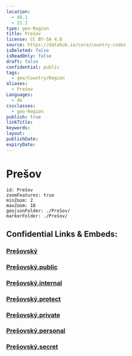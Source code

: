 ```yaml
---
location:
  - 49.1
  - 21.2
type: geo-Region
title: Prešov
license: CC BY-SA 4.0
source: https://datahub.io/core/country-codes
isDeleted: false
isReadOnly: false
draft: false
confidential: public
tags:
  - geo/Country/Region
aliases:
  - Prešov
Languages:
  - de
cssclasses:
  - geo-Region
publish: true
linkTitle:
keywords:
layout:
publishDate:
expiryDate:
---
```


# Prešov

```leaflet
id: Prešov
zoomFeatures: true 
minZoom: 2 
maxZoom: 18
geojsonFolder: ./Prešov/
markerFolder: ./Prešov/
```


## Confidential Links & Embeds: 

### [Prešovský](/_Standards/Earth/Continent/Europe/Europe~Central/Slovakia/Regions~Slovakia/Prešovský.md) 

### [Prešovský.public](/_public/Earth/Continent/Europe/Europe~Central/Slovakia/Regions~Slovakia/Prešovský.public.md) 

### [Prešovský.internal](/_internal/Earth/Continent/Europe/Europe~Central/Slovakia/Regions~Slovakia/Prešovský.internal.md) 

### [Prešovský.protect](/_protect/Earth/Continent/Europe/Europe~Central/Slovakia/Regions~Slovakia/Prešovský.protect.md) 

### [Prešovský.private](/_private/Earth/Continent/Europe/Europe~Central/Slovakia/Regions~Slovakia/Prešovský.private.md) 

### [Prešovský.personal](/_personal/Earth/Continent/Europe/Europe~Central/Slovakia/Regions~Slovakia/Prešovský.personal.md) 

### [Prešovský.secret](/_secret/Earth/Continent/Europe/Europe~Central/Slovakia/Regions~Slovakia/Prešovský.secret.md)

